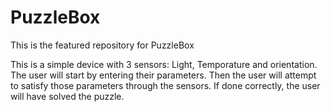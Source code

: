 # PuzzleBox
This is the featured repository for PuzzleBox

This is a simple device with 3 sensors:
Light, Temporature and orientation.
The user will start by entering their parameters.
Then the user will attempt to satisfy those parameters through the sensors.
If done correctly, the user will have solved the puzzle.

